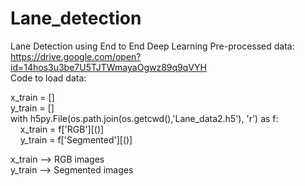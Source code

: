 # Lane_detection
Lane Detection using End to End Deep Learning
Pre-processed data: </br>
https://drive.google.com/open?id=14hos3u3be7U5TJTWmayaOgwz89q9qVYH </br>
Code to load data: </br>

x_train = [] </br>
y_train = [] </br>
with h5py.File(os.path.join(os.getcwd(),'Lane_data2.h5'), 'r') as f: </br>
&nbsp; &nbsp;  x_train = f['RGB'][()] </br>
&nbsp; &nbsp;    y_train = f['Segmented'][()] </br>
    
x_train --> RGB images </br>
y_train --> Segmented images </br>
